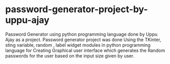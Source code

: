# password-generator-project-by-uppu-ajay
Password Generator using python programming language done by Uppu Ajay as a project.
Password generator project was done Using the TKinter, sting variable, random , label widget modules in python programming language for Creating Graphical user interface which generates the Random passwords for the user based on the input size given by user.
